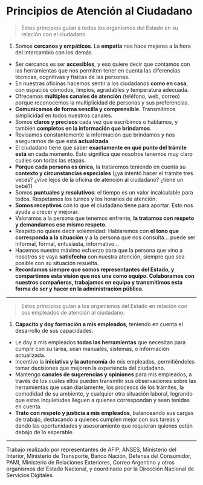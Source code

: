 # Principios de Atención al Ciudadano


> Estos principios guían a todos los organismos del Estado en su relación con el ciudadano. 
 
1. Somos **cercanos y empáticos**. La **empatía** nos hace mejores a la hora del intercambio con los demás.
- Ser cercanos es ser **accesibles**, y eso quiere decir que contamos con las herramientas que nos permiten tener en cuenta las diferencias técnicas, cognitivas y físicas de las personas.
- En nuestras oficinas hacemos sentir a los ciudadanos **como en casa**, con espacios cómodos, limpios, agradables y temperatura adecuada.
- Ofrecemos **múltiples canales de atención** (teléfono, web, correo) porque reconocemos la multiplicidad de personas y sus preferencias. 
- **Comunicamos de forma sencilla y comprensible**. Transmitimos simplicidad en todos nuestros canales.
- Somos **claros y precisos** cada vez que escribimos o hablamos, y también **completos en la información que brindamos**.
- Revisamos constantemente la información que brindamos y nos aseguramos de que está **actualizada**.
- El ciudadano tiene que saber **exactamente en qué punto del trámite está** en cada momento. Esto significa que nosotros tenemos muy claro cuáles son todas las etapas.
- **Porque cada persona es única**, la trataremos teniendo en cuenta su **contexto y circunstancias especiales** (¿ya intentó hacer el trámite tres veces? ¿vive lejos de la oficina de atención al ciudadano? ¿tiene un bebé?)
- Somos **puntuales y resolutivos**: el tiempo es un valor incalculable para todos. Respetamos los turnos y los horarios de atención.
- **Somos receptivos** con lo que el ciudadano tiene para aportar. Esto nos ayuda a crecer y mejorar.
- Valoramos a la persona que tenemos enfrente, **la tratamos con respeto y demandamos ese mismo respeto**.
- Respeto no quiere decir solemnidad: Hablaremos con **el tono que corresponda a la situación** y a la persona que nos consulta… puede ser informal, formal, entusiasta, informativo…
- Hacemos nuestro máximo esfuerzo para que la persona que vino a nosotros se vaya **satisfecha** con nuestra atención, siempre que sea posible con su situación resuelta.
- **Recordamos siempre que somos representantes del Estado, y compartimos esta visión que nos une como equipo. Colaboramos con nuestros compañeros, trabajamos en equipo y transmitimos esta forma de ser y hacer en la administración pública.**

***

> Estos principios guían a los organismos del Estado en relación con sus empleados de atención al ciudadano:

1. **Capacito y doy formación a mis empleados**, teniendo en cuenta el desarrollo de sus capacidades.
- Le doy a mis empleados **todas las herramientas** que necesitan para cumplir con su tarea, sean manuales, sistemas, o información actualizada.
- Incentivo la **iniciativa y la autonomía** de mis empleados, permitiéndoles tomar decisiones que mejoren la experiencia del ciudadano.
- Mantengo **canales de sugerencias y opiniones** para mis empleados, a través de los cuales ellos pueden transmitir sus observaciones sobre las herramientas que usan diariamente, los procesos de los trámites, la comodidad de su ambiente, y cualquier otra situación laboral, logrando que estas inquietudes lleguen a quienes correspondan y sean tenidas en cuenta.
- **Trato con respeto y justicia a mis empleados**, balanceando sus cargas de trabajo, destacando a quienes cumplen mejor con sus tareas y dando las oportunidades y asesoramiento que requieran quienes estén debajo de lo esperable.



***

Trabajo realizado por representantes de AFIP, ANSES, Ministerio del Interior, Ministerio de Transporte, Banco Nación, Defensa del Consumidor, PAMI, Ministerio de Relaciones Exteriores, Correo Argentino y otros organismos del Estado Nacional, y coordinado por la Dirección Nacional de Servicios Digitales.
